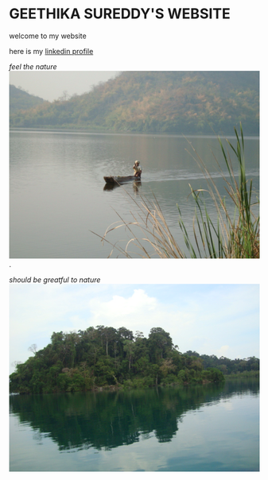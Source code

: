 # GEETHIKA SUREDDY'S WEBSITE

welcome to my website

here is my [linkedin profile](https://www.linkedin.com/in/geethika-sureddy-0500a8202/)

*feel the nature*
![my photo](nature.JPG).

*should be greatful to nature*
![my photo](trees.JPG)